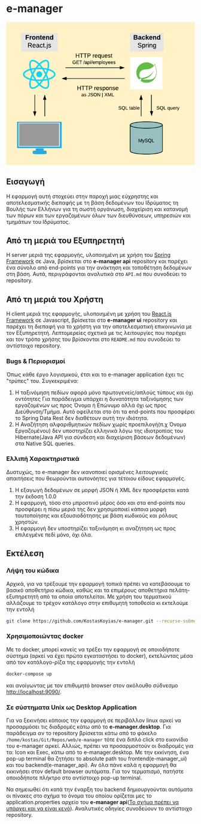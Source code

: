 # e-manager

![Διάγραμμα](./rsrc/diagram.png)

## Εισαγωγή

Η εφαρμογή αυτή στοχεύει στην παροχή μιας εύχρηστης και αποτελεσματικής διεπαφής
με τη βάση δεδομένων του Ιδρύματος τη Βουλής των Ελλήνων για τη σωστή οργάνωση, διαχείριση
και κατανομή των πόρων και των εργαζομένων όλων των διευθύνσεων, υπηρεσιών και τμημάτων του Ιδρύματος.

## Από τη μεριά του Εξυπηρετητή

H server μεριά της εφαρμογής, υλοποιημένη με χρήση του [Spring Framework](https://spring.io/) σε Java,
βρίσκεται στο **e-manager api** repository και
παρέχει ένα σύνολο από end-points για την ανάκτηση και τοποθέτηση δεδομένων στη βάση. Αυτά, περιγράφονται
αναλυτικά στο `API.md` που συνοδεύει το repository.

## Από τη μεριά του Χρήστη

H client μεριά της εφαρμογής, υλοποιημένη με χρήση του [React.js Framework](https://reactjs.org/)
σε Javascript, βρίσκεται στο **e-manager ui** repository και παρέχει τη διεπαφή για το χρήστη
για την αποτελεσματική επικοινωνία με τον Εξυπηρετητή. Λεπτομερείες σχετικά με
τις λειτουργίες που παρέχει και τον τρόπο χρήσης του βρίσκονται στο `README.md`
που συνοδεύει το αντίστοιχο repository.

### Bugs & Περιορισμοί

Όπως κάθε έργο λογισμικού, έτσι και το e-manager application έχει τις "τρύπες" του.
Συγκεκριμένα:

1. Η ταξινόμηση πεδίων αφορά μόνο πρωτογενείς/απλούς τύπους και όχι οντότητες
Για παράδειγμα υπάρχει η δυνατότητα ταξινόμησης των εργαζομένων ως προς Όνομα
ή Επώνυμο αλλά όχι ως προς Διεύθυνση/Τμήμα. Αυτό οφείλεται στο ότι
τα end-points που προσφέρει το Spring Data Rest δεν διαθέτουν αυτή την ιδιότητα.
2. Η Αναζήτηση αλφαριθμητικών πεδίων χωρίς προεπιλογή(π.χ Όνομα Εργαζομένου) δεν υποστηρίζει ελληνικά
λόγω της ιδιοτροπίας του Hibernate(Java API για σύνδεση και διαχείριση βάσεων δεδομένων)
στα Native SQL queries.

### Ελλιπή Χαρακτηριστικά

Δυστυχώς, το e-manager δεν ικανοποιεί ορισμένες λειτουργικές απαιτήσεις που θεωρούνται αυτονόητες
για τέτοιου είδους εφαρμογές.

1. Η εξαγωγή δεδομένων σε μορφή JSON ή XML δεν προσφέρεται κατά την έκδοση 1.0.0
2. Η εφαρμογή, τόσο στο μπροστινό μέρος όσο και στα end-points
που προσφέρει η πίσω μεριά της
δεν χρησιμοποιεί κάποια μορφή ταυτοποίησης και εξουσιοδότησης με βάση κωδικούς και ρόλους χρηστών.
3. Η εφαρμογή δεν υποστηρίζει ταξινόμηση κι αναζήτηση ως προς επιλεγμένε πεδί μόνο, όχι όλα.

## Εκτέλεση

### Λήψη του κώδικα

Αρχικά, για να τρέξουμε την εφαρμογή τοπικά πρέπει να κατεβάσουμε το βασικό αποθετήριο κώδικα,
καθώς και τα επιμέρους αποθετήρια πελάτη-εξυπηρετητή από τα οποία αποτελείται.
Με χρήση του τερματικού αλλάζουμε το τρέχον κατάλογο στην επιθυμητή τοποθεσία
κι εκτελούμε την εντολή

```bash
git clone https://github.com/KostasKoyias/e-manager.git --recurse-submodules
```

### Χρησιμοποιώντας docker

Με το docker, μπορεί κανείς να τρέξει την εφαρμογή σε οποιοδήποτε σύστημα
(αρκεί να έχει πρώτα εγκαταστήσει το docker), εκτελώντας μέσα από τον κατάλογο-ρίζα
της εφαρμογής την εντολή

```bash
docker-compose up
```

και ανοίγωντας με τον επιθυμητό browser στον ακόλουθο σύδνεσμο [http://localhost:9090/](http://localhost:9090/).

### Σε σύστηματα Unix ως Desktop Application

Για να ξεκινήσει κάποιος την εφαρμογή σε περιβάλλον linux αρκεί να προσαρμόσει τις διαδρομές κάτω από
το **e-manager.desktop**. Για παράδειγμα αν το repository βρίσκεται κάτω από το φάκελο
`/home/kostas/Git/Repos/web/e-manager` τότε ένα διπλό click στο εικονίδιο του e-manager αρκεί.
Αλλιώς, πρέπει να προσαρμοστούν οι διαδρομές για τα: Icon και Exec, κάτω από το e-manager.desktop.
Με την εκκίνηση, ένα pop-up terminal θα ζητήσει το absolute path του
frontend(e-manager_ui) και του backend(e-manager_api). Αν όλα πάνε καλά η εφαρμογή θα εκκινήσει
στον default browser αυτόματα. Για τον τερματισμό, πατήστε οποιοδήποτε πλήκτρο στο αντίστοιχο
pop-up terminal.

Να σημειωθεί ότι κατά την έναρξη του backend δημιουργούνται αυτόματα οι
πίνακες στο σχήμα το όνομα του οποίου ορίζεται μες το
application.properties αρχείο του **e-manager api**(<u>Το σχήμα πρέπει να υπάρχει και να είναι κενό</u>).
Αναλυτικές οδηγίες συνοδεύουν το αντίστοιχο repository.
